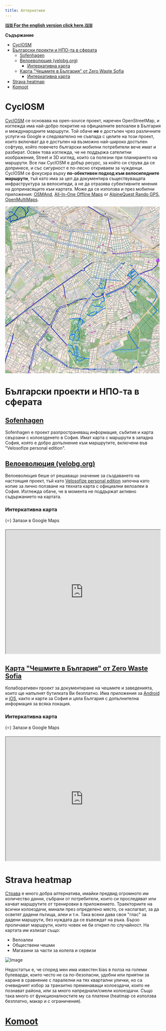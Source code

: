 ```yaml
---
title: Алтернативи
---
```


[**🇬🇧 For the english version click here.🇬🇧**](/velosofize/en/alternatives.html)

**Съдържание**

- [CyclOSM](#cyclosm)
- [Български проекти и НПО-та в сферата](#български-проекти-и-нпо-та-в-сферата)
  - [Sofenhagen](#sofenhagen)
  - [Велоеволюция (velobg.org)](#велоеволюция-velobgorg)
    - [Интеркативна карта](#интеркативна-карта)
  - [Карта "Чешмите в България" от Zero Waste Sofia](#карта-чешмите-в-българия-от-zero-waste-sofia)
    - [Интеркативна карта](#интеркативна-карта-1)
- [Strava heatmap](#strava-heatmap)
- [Komoot](#komoot)

# CyclOSM

[CyclOSM]([cyclosm.org](https://www.cyclosm.org/#map=8/42.604/25.620/cyclosm)) се основава на open-source проект, наречен OpenStreetMap, и изглежда има най-добро покритие на официалните велоалеи в България и международните маршрути. Той обаче **не** е достъпен чрез различните услуги на Google и следователно не съвпада с целите на този проект, които включват да е достъпен на възможно най-широко достъпен софтуер, който повечето български мобилни потребители вече имат и разбират. Освен това изглежда, че не поддържа сателитни изображения, Street и 3D изглед, които са полезни при планирането на маршрути. Все пак CyclOSM е добър ресурс, за който си струва да се допринесе, и със сигурност е по-лесно откриваем за чужденци.
CyclOSM се фокусира върху **по-обективен подход към велосипедните маршрути**, тъй като има за цел да документира съществуващата инфраструктура за велосипеди, а не да отразява субективните мнения на допринасящите към картата.
Може да се използва и през мобилни приложения:
[OSMAnd](https://osmand.net/), [All-In-One Offline Maps](https://play.google.com/store/apps/details?id=net.psyberia.offlinemaps) or [AlpineQuest Rando GPS](https://alpinequest.net/), [OpenMultiMaps](https://framagit.org/tom79/openmaps).

<img src="../attachments/cyclosm.png" alt="Image" width="500">

# Български проекти и НПО-та в сферата

## [Sofenhagen](https://sofenhagen.com) 

Sofenhagen е проект разпространяващ информация, събития и карта свързани с колоезденето в София.
Имат карта с маршрути в западна София, която е добро допълнение към маршрутите, включени във "Velosofize personal edition".

## [Велоеволюция (velobg.org)](https://velobg.org/infrastructure/bikelines-sofia)

Велоеволюция беше от решаващо значение за създаването на настоящия проект, тъй като [Velosofize personal edition](/velosofize/bg/index.html) започна като копие за лично ползване на тяхната карта с официални велоалеи в София. Изглежда обаче, че в момента не поддържат активно съдържанието на картата.

### Интеркативна карта

(⭐) Запази в Google Maps

<iframe src="https://www.google.com/maps/d/embed?mid=1yKOlErvOsb1zR2fou8wKUXaN9tI&ehbc=2E312F" width="500" height="400"></iframe>

## [Карта "Чешмите в България" от Zero Waste Sofia](https://zerowastesofia.com/watermap/)

Колаборативен проект за документиране на чешмите и заведенията, които ще напълнят бутилката Ви безплатно.
Има приложения за [Android](https://play.google.com/store/apps/details?id=com.epicmillennium.cheshmap&pli=1) и [iOS](https://apps.apple.com/bg/app/%D1%87%D0%B5%D1%88%D0%BC%D0%B8%D1%82%D0%B5-%D0%B2-%D0%B1%D1%8A%D0%BB%D0%B3%D0%B0%D1%80%D0%B8%D1%8F/id6741713970), както и карти за София и цяла България с допълнителна информация за всяка локация.

### Интеркативна карта

(⭐) Запази в Google Maps

<iframe src="https://www.google.com/maps/d/embed?mid=1s1SiRpB38OK8MYMPQGTm1WQ3dK2XPfg&ehbc=2E312F" width="500" height="400"></iframe>

# Strava heatmap

[Страва](https://www.strava.com/maps/global-heatmap?sport=Ride&style=standard&terrain=false&labels=true&poi=true&cPhotos=true&gColor=mobileblue&gOpacity=100#7.64/42.856/25.244) е много добра алтернатива, имайки предвид огромното им количество данни, събрани от потребители, които си проследяват или качват маршрутите от тренировки в приложението. Траекториите на всички колоездачи, минали през определено място, се наслагват, за да осветят дадени пътища, алеи и т.н. Така всеки дава своя "глас" за дадени маршрути, без нуждата да се въвеждат на ръка. Бързо проличават маршрути, които човек не би открил по случайност.
На картата им излизат също:

- Велоалеи
- Обществени чешми
- Магазини за части за колела и сервизи

<img src="../attachments/strava_heatmap.png" alt="Image" width="300">

Недостатък е, че според мен има известен bias в полза на големи булеварди, които често не са по-безопасни, удобни или приятни за каране в сравнение с паралелни на тях квартални улички, но са очевидният избор за транзитно преминаващи колоездачи, които не познават района, или за много напреднали/смели колоездачи.
Също така много от функционалностите му са платени (heatmap се използва безплатно, макар и с ограничения).

# [Komoot](https://www.komoot.com/)
